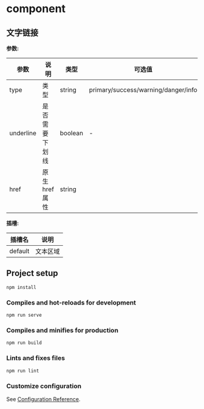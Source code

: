 # component

## 文字链接

**参数:**

| 参数      | 说明           | 类型    | 可选值                              | 默认值  |
| --------- | -------------- | ------- | ----------------------------------- | ------- |
| type      | 类型           | string  | primary/success/warning/danger/info | default |
| underline | 是否需要下划线 | boolean | -                                   | true    |
| href      | 原生 href 属性 | string  |                                     | #       |

**插槽:**

| 插槽名  | 说明     |
| ------- | -------- |
| default | 文本区域 |

## Project setup

```
npm install
```

### Compiles and hot-reloads for development

```
npm run serve
```

### Compiles and minifies for production

```
npm run build
```

### Lints and fixes files

```
npm run lint
```

### Customize configuration

See [Configuration Reference](https://cli.vuejs.org/config/).
